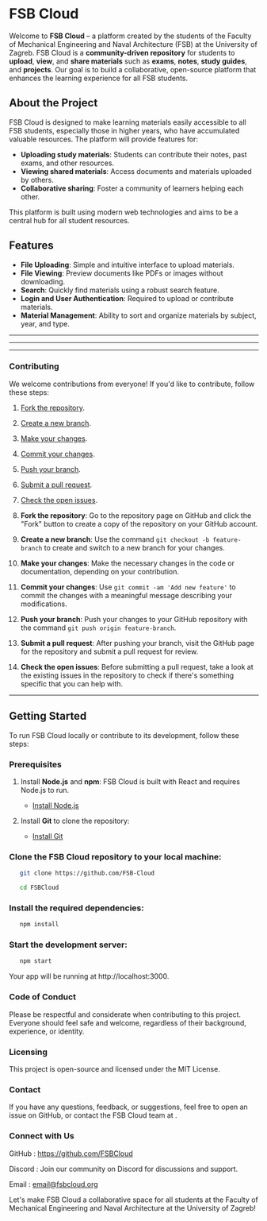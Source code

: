 # FSB Cloud

Welcome to **FSB Cloud** – a platform created by the students of the Faculty of Mechanical Engineering and Naval Architecture (FSB) at the University of Zagreb. FSB Cloud is a **community-driven repository** for students to **upload**, **view**, and **share materials** such as **exams**, **notes**, **study guides**, and **projects**. Our goal is to build a collaborative, open-source platform that enhances the learning experience for all FSB students.

## About the Project

FSB Cloud is designed to make learning materials easily accessible to all FSB students, especially those in higher years, who have accumulated valuable resources. The platform will provide features for:
- **Uploading study materials**: Students can contribute their notes, past exams, and other resources.
- **Viewing shared materials**: Access documents and materials uploaded by others.
- **Collaborative sharing**: Foster a community of learners helping each other.

This platform is built using modern web technologies and aims to be a central hub for all student resources.

## Features

- **File Uploading**: Simple and intuitive interface to upload materials.
- **File Viewing**: Preview documents like PDFs or images without downloading.
- **Search**: Quickly find materials using a robust search feature.
- **Login and User Authentication**: Required to upload or contribute materials.
- **Material Management**: Ability to sort and organize materials by subject, year, and type.
___
***
---
### Contributing
We welcome contributions from everyone! If you'd like to contribute, follow these steps:

1. [Fork the repository](#1).
2. [Create a new branch](#2).
3. [Make your changes](#3).
4. [Commit your changes](#4).
5. [Push your branch](#5).
6. [Submit a pull request](#6).
7. [Check the open issues](#7).


1. **Fork the repository**: Go to the repository page on GitHub and click the "Fork" button to create a copy of the repository on your GitHub account.

2. **Create a new branch**: Use the command `git checkout -b feature-branch` to create and switch to a new branch for your changes.

3. **Make your changes**: Make the necessary changes in the code or documentation, depending on your contribution.

4. **Commit your changes**: Use `git commit -am 'Add new feature'` to commit the changes with a meaningful message describing your modifications.

5. **Push your branch**: Push your changes to your GitHub repository with the command `git push origin feature-branch`.

6. **Submit a pull request**: After pushing your branch, visit the GitHub page for the repository and submit a pull request for review.

7. **Check the open issues**: Before submitting a pull request, take a look at the existing issues in the repository to check if there's something specific that you can help with.


---
## Getting Started

To run FSB Cloud locally or contribute to its development, follow these steps:

### Prerequisites

1. Install **Node.js** and **npm**: FSB Cloud is built with React and requires Node.js to run.
   - [Install Node.js](https://nodejs.org/en/download/)
   
2. Install **Git** to clone the repository:
   - [Install Git](https://git-scm.com/)

### Clone the FSB Cloud repository to your local machine:

   ```bash
      git clone https://github.com/FSB-Cloud
   ```
   ```bash
      cd FSBCloud
   ```

### Install the required dependencies:
   
   ```bash
      npm install
   ```

### Start the development server:

   ```bash
      npm start
   ```

Your app will be running at http://localhost:3000.


### Code of Conduct
Please be respectful and considerate when contributing to this project. Everyone should feel safe and welcome, regardless of their background, experience, or identity.

### Licensing
This project is open-source and licensed under the MIT License.

### Contact
If you have any questions, feedback, or suggestions, feel free to open an issue on GitHub, or contact the FSB Cloud team at .

### Connect with Us
GitHub  : https://github.com/FSBCloud

Discord : Join our community on Discord for discussions and support.

Email   : email@fsbcloud.org

Let's make FSB Cloud a collaborative space for all students at the Faculty of Mechanical Engineering and Naval Architecture at the University of Zagreb!




